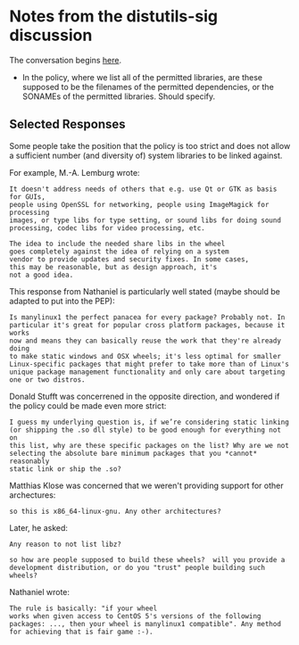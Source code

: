 # Notes from the distutils-sig discussion

The conversation begins [here](https://mail.python.org/pipermail/distutils-sig/2016-January/027997.html).

- In the policy, where we list all of the permitted libraries, are these
  supposed to be the filenames of the permitted dependencies, or the SONAMEs
  of the permitted libraries. Should specify.


## Selected Responses

Some people take the position that the policy is too strict and does not allow
a sufficient number (and diversity of) system libraries to be linked against.

For example, M.-A. Lemburg wrote:

    It doesn't address needs of others that e.g. use Qt or GTK as basis for GUIs,
    people using OpenSSL for networking, people using ImageMagick for processing
    images, or type libs for type setting, or sound libs for doing sound
    processing, codec libs for video processing, etc.

    The idea to include the needed share libs in the wheel
    goes completely against the idea of relying on a system
    vendor to provide updates and security fixes. In some cases,
    this may be reasonable, but as design approach, it's
    not a good idea.

This response from Nathaniel is particularly well stated (maybe should be
adapted to put into the PEP):

    Is manylinux1 the perfect panacea for every package? Probably not. In
    particular it's great for popular cross platform packages, because it works
    now and means they can basically reuse the work that they're already doing
    to make static windows and OSX wheels; it's less optimal for smaller
    Linux-specific packages that might prefer to take more than of Linux's
    unique package management functionality and only care about targeting
    one or two distros.


Donald Stufft was concerrened in the opposite direction, and wondered if the
policy could be made even more strict:

    I guess my underlying question is, if we’re considering static linking
    (or shipping the .so dll style) to be good enough for everything not on
    this list, why are these specific packages on the list? Why are we not
    selecting the absolute bare minimum packages that you *cannot* reasonably
    static link or ship the .so?

Matthias Klose was concerned that we weren't providing support for other
archectures:

    so this is x86_64-linux-gnu. Any other architectures?

Later, he asked:

    Any reason to not list libz?

    so how are people supposed to build these wheels?  will you provide a
    development distribution, or do you "trust" people building such wheels?


Nathaniel wrote:

    The rule is basically: "if your wheel
    works when given access to CentOS 5's versions of the following
    packages: ..., then your wheel is manylinux1 compatible". Any method
    for achieving that is fair game :-).
